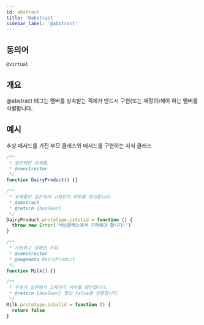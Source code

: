 ```yaml
---
id: abstract
title: '@abstract'
sidebar_label: '@abstract'
---
```


## 동의어

`@virtual`

## 개요

@abstract 태그는 멤버를 상속받는 객체가 반드시 구현(또는 재정의)해야 하는 멤버를 식별합니다.

## 예시

추상 메서드를 가진 부모 클래스와 메서드를 구현하는 자식 클래스

```js
/**
 * 일반적인 유제품.
 * @constructor
 */
function DairyProduct() {}

/**
 * 유제품이 실온에서 고체인지 여부를 확인합니다.
 * @abstract
 * @return {boolean}
 */
DairyProduct.prototype.isSolid = function () {
  throw new Error('서브클래스에서 구현해야 합니다!')
}

/**
 * 시원하고 상쾌한 우유.
 * @constructor
 * @augments DairyProduct
 */
function Milk() {}

/**
 * 우유가 실온에서 고체인지 여부를 확인합니다.
 * @return {boolean} 항상 false를 반환합니다.
 */
Milk.prototype.isSolid = function () {
  return false
}
```
